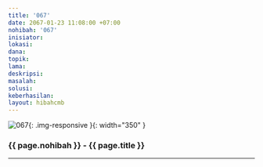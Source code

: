 ```yaml
---
title: '067'
date: 2067-01-23 11:08:00 +07:00
nohibah: '067'
inisiator:
lokasi:
dana:
topik:
lama:
deskripsi:
masalah:
solusi:
keberhasilan:
layout: hibahcmb
---
```


![067](/static/img/hibahcmb/067.png){: .img-responsive }{: width="350" }

### {{ page.nohibah }} - {{ page.title }}

---
